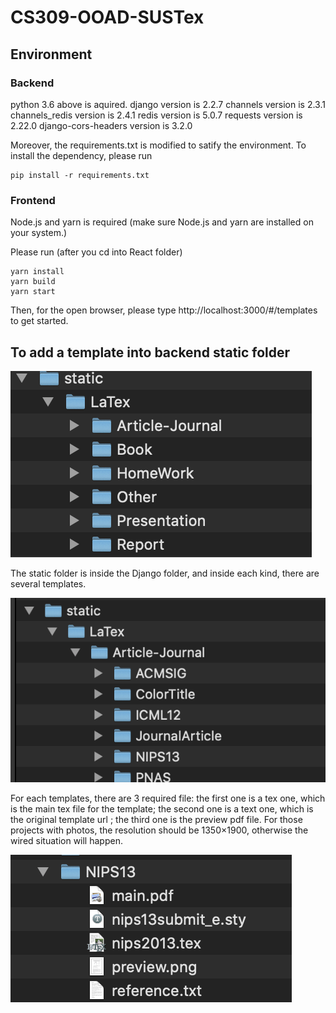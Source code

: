 # CS309-OOAD-SUSTex
## Environment
### Backend 
python 3.6 above is aquired.
django version is 2.2.7
channels version is 2.3.1
channels_redis version is 2.4.1
redis version is 5.0.7
requests version is  2.22.0
django-cors-headers version is 3.2.0 

Moreover, the requirements.txt is modified to satify the environment. To install the dependency, please run 
```
pip install -r requirements.txt
```

### Frontend

Node.js and yarn is required (make sure Node.js and yarn are installed on your system.)

Please run (after you cd into React folder)

``` 
yarn install 
yarn build
yarn start
```
Then, for the open browser, please type http://localhost:3000/#/templates to get started. 

## To add a template into backend static folder

![static](dependency/static.png)

The static folder is inside the Django folder, and inside each kind, there are several templates.

![classes](dependency/classes.png)

For each templates, there are 3 required file: the first one is a tex one, which is the main tex file for the template; the second one is a text one, which is the original template url ; the third one is the preview pdf file. For those projects with photos, the resolution should be 1350×1900, otherwise the wired situation will happen.

![files](dependency/files.png)






